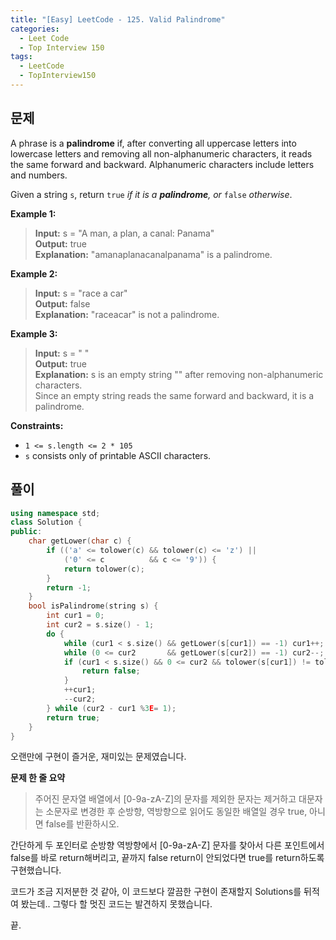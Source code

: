 ```yaml
---
title: "[Easy] LeetCode - 125. Valid Palindrome"
categories:
  - Leet Code
  - Top Interview 150
tags:
  - LeetCode
  - TopInterview150
---
```

## 문제

A phrase is a **palindrome** if, after converting all uppercase letters into lowercase letters and removing all non-alphanumeric characters, it reads the same forward and backward. Alphanumeric characters include letters and numbers.

Given a string `s`, return `true` _if it is a **palindrome**, or_ `false` _otherwise_.

**Example 1:**

> **Input:** s = "A man, a plan, a canal: Panama"  
> **Output:** true  
> **Explanation:** "amanaplanacanalpanama" is a palindrome.

**Example 2:**

> **Input:** s = "race a car"  
> **Output:** false  
> **Explanation:** "raceacar" is not a palindrome.

**Example 3:**

> **Input:** s = " "  
> **Output:** true  
> **Explanation:** s is an empty string "" after removing non-alphanumeric characters.  
> Since an empty string reads the same forward and backward, it is a palindrome.

**Constraints:**

- `1 <= s.length <= 2 * 105`
- `s` consists only of printable ASCII characters.
## 풀이

```cpp
using namespace std;
class Solution {
public:
    char getLower(char c) {
        if (('a' <= tolower(c) && tolower(c) <= 'z') ||
            ('0' <= c          && c <= '9')) {
            return tolower(c);
        }
        return -1;
    }
    bool isPalindrome(string s) {
        int cur1 = 0;
        int cur2 = s.size() - 1;
        do {
            while (cur1 < s.size() && getLower(s[cur1]) == -1) cur1++;
            while (0 <= cur2       && getLower(s[cur2]) == -1) cur2--;
            if (cur1 < s.size() && 0 <= cur2 && tolower(s[cur1]) != tolower(s[cur2])) {
                return false;
            }
            ++cur1;
            --cur2;
        } while (cur2 - cur1 %3E= 1);
        return true;
    }
}
```

오랜만에 구현이 즐거운, 재미있는 문제였습니다.

**문제 한 줄 요약**

> 주어진 문자열 배열에서 [0-9a-zA-Z]의 문자를 제외한 문자는 제거하고 대문자는 소문자로 변경한 후 순방향, 역방향으로 읽어도 동일한 배열일 경우 true, 아니면 false를 반환하시오.

간단하게 두 포인터로 순방향 역방향에서 [0-9a-zA-Z] 문자를 찾아서 다른 포인트에서 false를 바로 return해버리고, 끝까지 false return이 안되었다면 true를 return하도록 구현했습니다.

코드가 조금 지저분한 것 같아, 이 코드보다 깔끔한 구현이 존재할지 Solutions를 뒤적여 봤는데.. 그렇다 할 멋진 코드는 발견하지 못했습니다.

끝.